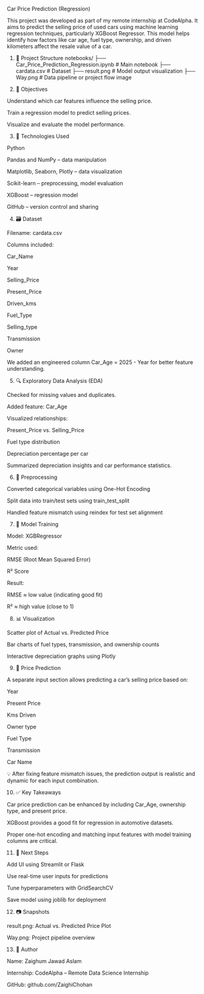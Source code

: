 Car Price Prediction (Regression)

This project was developed as part of my remote internship at CodeAlpha. It aims to predict the selling price of used cars using machine learning regression techniques, particularly XGBoost Regressor. This model helps identify how factors like car age, fuel type, ownership, and driven kilometers affect the resale value of a car.

1. 📁 Project Structure
notebooks/
├── Car_Price_Prediction_Regression.ipynb   # Main notebook
├── cardata.csv                             # Dataset
├── result.png                              # Model output visualization
├── Way.png                                 # Data pipeline or project flow image

2. 🎯 Objectives

Understand which car features influence the selling price.

Train a regression model to predict selling prices.

Visualize and evaluate the model performance.

3. 🧠 Technologies Used

Python

Pandas and NumPy – data manipulation

Matplotlib, Seaborn, Plotly – data visualization

Scikit-learn – preprocessing, model evaluation

XGBoost – regression model

GitHub – version control and sharing

4. 🗃️ Dataset

Filename: cardata.csv

Columns included:

Car_Name

Year

Selling_Price

Present_Price

Driven_kms

Fuel_Type

Selling_type

Transmission

Owner

We added an engineered column Car_Age = 2025 - Year for better feature understanding.

5. 🔍 Exploratory Data Analysis (EDA)

Checked for missing values and duplicates.

Added feature: Car_Age

Visualized relationships:

Present_Price vs. Selling_Price

Fuel type distribution

Depreciation percentage per car

Summarized depreciation insights and car performance statistics.

6. 🔧 Preprocessing

Converted categorical variables using One-Hot Encoding

Split data into train/test sets using train_test_split

Handled feature mismatch using reindex for test set alignment

7. 🧪 Model Training

Model: XGBRegressor

Metric used:

RMSE (Root Mean Squared Error)

R² Score

Result:

RMSE ≈ low value (indicating good fit)

R² ≈ high value (close to 1)

8. 📊 Visualization

Scatter plot of Actual vs. Predicted Price

Bar charts of fuel types, transmission, and ownership counts

Interactive depreciation graphs using Plotly

9. 🔮 Price Prediction

A separate input section allows predicting a car’s selling price based on:

Year

Present Price

Kms Driven

Owner type

Fuel Type

Transmission

Car Name

💡 After fixing feature mismatch issues, the prediction output is realistic and dynamic for each input combination.

10. ✅ Key Takeaways

Car price prediction can be enhanced by including Car_Age, ownership type, and present price.

XGBoost provides a good fit for regression in automotive datasets.

Proper one-hot encoding and matching input features with model training columns are critical.

11. 📌 Next Steps

Add UI using Streamlit or Flask

Use real-time user inputs for predictions

Tune hyperparameters with GridSearchCV

Save model using joblib for deployment

12. 📷 Snapshots

result.png: Actual vs. Predicted Price Plot

Way.png: Project pipeline overview

13. 👤 Author

Name: Zaighum Jawad Aslam

Internship: CodeAlpha – Remote Data Science Internship

GitHub: github.com/ZaighiChohan
